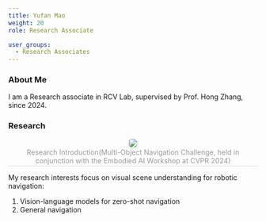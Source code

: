 ```yaml
---
title: Yufan Mao
weight: 20
role: Research Associate

user_groups:
  - Research Associates
---
```

### About Me
I am a Research associate in RCV Lab, supervised by Prof. Hong Zhang, since 2024.

### Research

<center>
    <img style="border-radius: 0.3125em;
    box-shadow: 0 2px 4px 0 rgba(34,36,38,.12),0 2px 10px 0 rgba(34,36,38,.08);" src="https://multion-challenge.cs.sfu.ca/videos/2024/rgb.gif">
    <br>
    <div style="color:orange; border-bottom: 1px solid #d9d9d9;
    display: inline-block;
    color: #999;
    padding: 2px;">Research Introduction(Multi-Object Navigation Challenge, held in conjunction with the Embodied AI Workshop at CVPR 2024)</div>
</center>



My research interests focus on visual scene understanding for robotic navigation: 
1. Vision-language models for zero-shot navigation 
2. General navigation 



